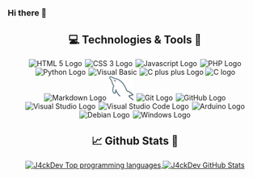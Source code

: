 ### Hi there 👋

<div align="center">

## :computer: Technologies & Tools :wrench:

<img alt="HTML 5 Logo" style="margin: 0px 1px;" src="https://img.icons8.com/color/48/000000/html-5.png" title="HTML 5"/>

<img alt="CSS 3 Logo" style="margin: 0px 1px;" src="https://img.icons8.com/color/48/000000/css3.png" title="CSS 3"/>

<img alt="Javascript Logo" style="margin: 0px 1px;" src="https://img.icons8.com/color/48/000000/javascript.png" title="Javascript"/>

<img alt="PHP Logo" style="margin: 0px 1px;" src="https://img.icons8.com/officel/48/000000/php-logo.png" title="PHP"/>

<img alt="Python Logo" style="margin: 0px 1px;" src="https://img.icons8.com/color/48/000000/python.png" title="Python"/>

<img alt="Visual Basic" style="margin: 0px 1px;" src="https://img.icons8.com/ios/48/000000/visual-basic.png" title="Visual Basic .Net"/>

<img alt="C plus plus Logo" src="https://img.icons8.com/color/48/000000/c-plus-plus-logo.png" title="C++"/>

<img alt="C logo" src="https://img.icons8.com/color/48/000000/c-programming.png" title="C"/>

<img alt="Markdown Logo" style="margin: 0px 1px;" src="https://img.icons8.com/color/48/000000/markdown.png" title="Markdown"/>

<img width="48px" alt="MySQL Logo" style="margin: 0px 1px;" src="https://raw.githubusercontent.com/J4ckDev/J4ckDev/main/media/mysql.png" title="MySQL"/>

<img alt="Git Logo" style="margin: 0px 1px;" src="https://img.icons8.com/color/48/000000/git.png" title="Git"/>

<img alt="GitHub Logo" style="margin: 0px 1px;" src="https://img.icons8.com/fluent/48/000000/github.png" title="GitHub"/>

<img alt="Visual Studio Logo" style="margin: 0px 1px;" src="https://img.icons8.com/color/48/000000/visual-studio.png" title="Visual Studio"/>

<img alt="Visual Studio Code Logo" style="margin: 0px 1px;" src="https://img.icons8.com/fluent/48/000000/visual-studio-code-2019.png" title="Visual Studio Code"/>

<img alt="Arduino Logo" style="margin: 0px 1px;" src="https://img.icons8.com/fluent/48/000000/arduino.png" title="Arduino"/>

<img alt="Debian Logo" style="margin: 0px 1px;" src="https://img.icons8.com/color/48/000000/debian.png" title="Debian OS and some derivatives"/>

<img alt="Windows Logo" style="margin: 0px 1px;" src="https://img.icons8.com/color/48/000000/windows-10.png" title="Windows OS"/>

</div>

<div align="center">

## :chart_with_upwards_trend: Github Stats :rocket:

<a href="https://github.com/J4ckDev/J4ckDev">
  <img align="center" src="https://github-readme-stats.vercel.app/api?username=J4ckDev&show_icons=true&line_height=27&count_private=true&title_color=FF8E43&text_color=DFDFDF&icon_color=5EC3FF&bg_color=1E1E1E" alt="J4ckDev Top programming languages"/>
</a>
<a href="https://github.com/J4ckDev/J4ckDev">
  <img align="center" src="https://github-readme-stats.vercel.app/api/top-langs/?username=J4ckDev&langs_count=3&title_color=FF8E43&text_color=DFDFDF&bg_color=1E1E1E" alt="J4ckDev GitHub Stats" />
</a>

</div>
